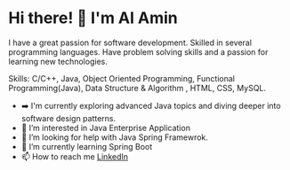 # Hi there! 👋 I'm Al Amin
I have a great passion for software development. Skilled in several programming languages. Have problem solving skills and a passion for learning new technologies.

Skills: C/C++, Java, Object Oriented Programming, Functional Programming(Java), Data Structure & Algorithm ,  HTML, CSS, MySQL.
- ➡️ I'm currently exploring advanced Java topics and diving deeper into software design patterns.
- 👀 I’m interested in Java Enterprise Application
- 🤔 I’m looking for help with Java Spring Framewrok.
- 🌱 I’m currently learning Spring Boot 
- 📫 How to reach me [LinkedIn](https://www.linkedin.com/in/alamincsme/)

<!---
alamincsme/alamincsme is a ✨ special ✨ repository because its `README.md` (this file) appears on your GitHub profile.
You can click the Preview link to take a look at your changes.
--->
